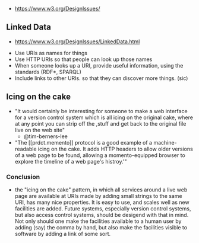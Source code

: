 
- https://www.w3.org/DesignIssues/

## Linked Data

- https://www.w3.org/DesignIssues/LinkedData.html

* Use URIs as names for things
* Use HTTP URIs so that people can look up those names
* When someone looks up a URI, provide useful information, using the standards (RDF*, SPARQL)
* Include links to other URIs. so that they can discover more things. (sic)

## Icing on the cake

- "It would certainly be interesting for someone to make a web interface for a version control system which is all icing on the original cake, where at any point you can strip off the ,stuff and get back to the original file live on the web site"
  - @tim-berners-lee
- "The [[prdct.memento]] protocol is a good example of a machine-readable icing on the cake. It adds HTTP headers to allow older versions of a web page to be found, allowing a momento-equipped browser to explore the timeline of a web page's histroy.'"

### Conclusion

- the "icing on the cake" pattern, in which all services around a live web page are available at URIs made by adding small strings to the same URI, has many nice properties. It is easy to use, and scales well as new facilities are added. Future systems, especially version control systems, but also access control systems, should be desigend with that in mind. Not only should one make the facilities available to a human user by adding (say) the comma by hand, but also make the facilities visible to software by adding a link of some sort.